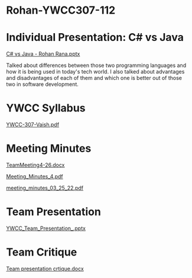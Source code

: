 # Rohan-YWCC307-112
# Individual Presentation: C# vs Java
[C# vs Java - Rohan Rana.pptx](https://github.com/Rohan0499/Rohan-YWCC307/files/8366831/C.vs.Java.-.Rohan.Rana.pptx)

Talked about differences between those two programming languages and how it is being used in today's tech world.
I also talked about advantages and disadvantages of each of them and which one is better out of those two in software development.
# YWCC Syllabus
[YWCC-307-Vaish.pdf](https://github.com/Rohan0499/Rohan-YWCC307/files/8366832/YWCC-307-Vaish.pdf)

# Meeting Minutes
[TeamMeeting4-26.docx](https://github.com/Rohan0499/Rohan-YWCC307/files/8567400/TeamMeeting4-26.docx)

[Meeting_Minutes_4.pdf](https://github.com/Rohan0499/Rohan-YWCC307/files/8636594/Meeting_Minutes_4.pdf)

[meeting_minutes_03_25_22.pdf](https://github.com/Rohan0499/Rohan-YWCC307/files/8636595/meeting_minutes_03_25_22.pdf)


# Team Presentation

[YWCC_Team_Presentation_.pptx](https://github.com/Rohan0499/Rohan-YWCC307/files/8636599/YWCC_Team_Presentation_.pptx)

# Team Critique

[Team presentation crtique.docx](https://github.com/Rohan0499/Rohan-YWCC307/files/8636983/Team.presentation.crtique.docx)




